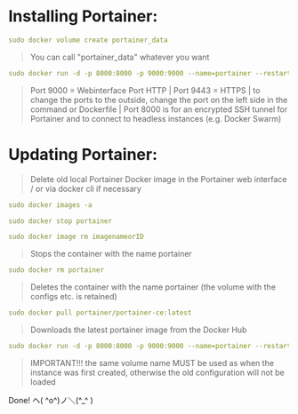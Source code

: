 # Installing Portainer:

```yml
sudo docker volume create portainer_data
```

> You can call "portainer_data" whatever you want

```yml
sudo docker run -d -p 8000:8000 -p 9000:9000 --name=portainer --restart=always -v /var/run/docker.sock:/var/run/docker.sock -v portainer_data:/data portainer/portainer-ce
```

> Port 9000 = Webinterface Port HTTP | Port 9443 = HTTPS | to change the ports to the outside, change the port on the left side in the command or Dockerfile | Port 8000 is for an encrypted SSH tunnel for Portainer and to connect to headless instances (e.g. Docker Swarm)

# Updating Portainer:

> Delete old local Portainer Docker image in the Portainer web interface / or via docker cli if necessary

```yml
sudo docker images -a
```

```yml
sudo docker stop portainer
```

```yml
sudo docker image rm imagenameorID
```

> Stops the container with the name portainer

```yml
sudo docker rm portainer
```

> Deletes the container with the name portainer (the volume with the configs etc. is retained)

```yml
sudo docker pull portainer/portainer-ce:latest
```

> Downloads the latest portainer image from the Docker Hub

```yml
sudo docker run -d -p 8000:8000 -p 9000:9000 --name=portainer --restart=always -v /var/run/docker.sock:/var/run/docker.sock -v portainer_data:/data portainer/portainer-ce
```

> IMPORTANT!!! the same volume name MUST be used as when the instance was first created, otherwise the old configuration will not be loaded


Done! ヘ( ^o^)ノ＼(^_^ )
